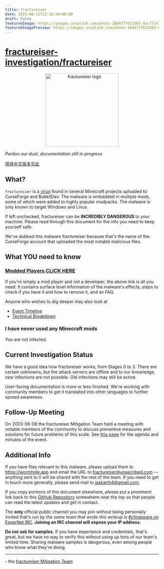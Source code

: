```yaml
---
title: fractureiser
date: 2023-06-11T12:16:34+08:00
draft: False
featuredImage: https://images.unsplash.com/photo-1684777621503-dac77147f93b?ixid=M3w0NjAwMjJ8MHwxfHJhbmRvbXx8fHx8fHx8fDE2ODY0NTY4NjV8&ixlib=rb-4.0.3
featuredImagePreview: https://images.unsplash.com/photo-1684777621503-dac77147f93b?ixid=M3w0NjAwMjJ8MHwxfHJhbmRvbXx8fHx8fHx8fDE2ODY0NTY4NjV8&ixlib=rb-4.0.3
---
```


# [fractureiser-investigation/fractureiser](https://github.com/fractureiser-investigation/fractureiser)

<p align="center">
	<img src="docs/media/logo.svg" alt="fractureiser logo" height="240">
</p>

*Pardon our dust, documentation still in progress*

[简体中文版本见此](./lang/zh-CN/)

## What?
`fractureiser` is a [virus](https://en.wikipedia.org/wiki/Computer_virus) found in several Minecraft projects uploaded to CurseForge and BukkitDev. The malware is embedded in multiple mods, some of which were added to highly popular modpacks. The malware is only known to target Windows and Linux.

If left unchecked, fractureiser can be **INCREDIBLY DANGEROUS** to your machine. Please read through this document for the info you need to keep yourself safe.

We've dubbed this malware fractureiser because that's the name of the CurseForge account that uploaded the most notable malicious files.  

## What YOU need to know

### [Modded Players CLICK HERE](docs/users.md)

If you're simply a mod player and not a developer, the above link is all you need. It contains surface level information of the malware's effects, steps to check if you have it and how to remove it, and an FAQ.

Anyone who wishes to dig deeper may also look at
* [Event Timeline](docs/timeline.md)
* [Technical Breakdown](docs/tech.md)

### I have never used any Minecraft mods
You are not infected.

## Current Investigation Status
We have a good idea how fractureiser works, from Stages 0 to 3. There are certain
unknowns, but the attack servers are offline and to our knowledge, *new* infections are
not possible. Old infections may still be active.

User-facing documentation is more or less finished. We're working with community members to get it translated into other languages to further spread awareness.

## Follow-Up Meeting
On 2023-06-08 the fractureiser Mitigation Team held a meeting with notable members of the community to discuss preventive measures and solutions for future problems of this scale.
See [this page](https://github.com/fractureiser-investigation/fractureiser/blob/main/docs/2023-06-08-meeting.md) for the agenda and minutes of the event.

## Additional Info

If you have files relevant to this malware, please upload them to https://wormhole.app and email the URL to fractureiser@unascribed.com — anything sent to it will be shared with the rest of the team. If you need to get in touch more generally, please send mail to jaskarth4@gmail.com.

If you copy portions of this document elsewhere, *please* put a prominent link back to this [GitHub Repository](https://github.com/fractureiser-investigation/fractureiser) somewhere near the top so that people can read the latest updates and get in contact.

The **only** official public channel you may join without being personally invited that's *run by the same team that wrote this writeup* is [#cfmalware on EsperNet IRC](https://webchat.esper.net/?channels=cfmalware). **Joining an IRC channel will expose your IP address.**

**Do not ask for samples.** If you have experience and credentials, that's great, but we have no way to verify this without using up tons of our team's limited time. Sharing malware samples is dangerous, even among people who know what they're doing.

---

\- the [fractureiser Mitigation Team](docs/credits.md)
